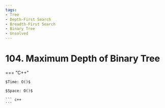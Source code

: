 ```yaml
---
tags:
- Tree
- Depth-First Search
- Breadth-First Search
- Binary Tree
- Unsolved
---
```



# 104. Maximum Depth of Binary Tree

=== "C++"

    $Time: O()$

    $Space: O()$

    ``` c++
    ```